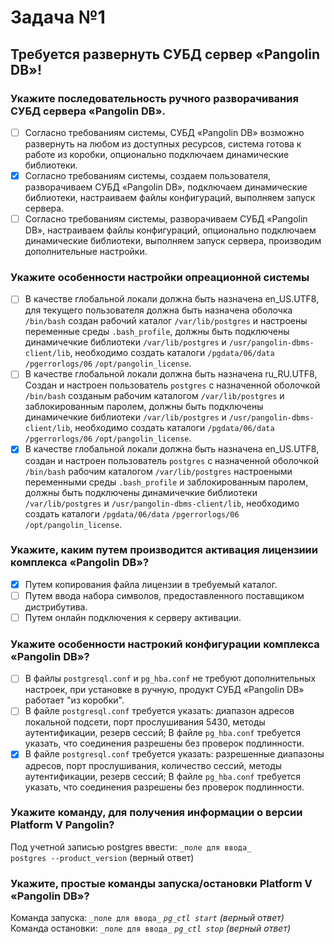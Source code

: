 # Задача №1  
## Требуется развернуть СУБД сервер «Pangolin DB»!  
  
### Укажите последовательность ручного разворачивания СУБД сервера «Pangolin DB».  
- [ ] Согласно требованиям системы, СУБД «Pangolin DB» возможно развернуть на любом из доступных ресурсов, система готова к работе из коробки, опционально подключаем динамические библиотеки.  
- [X] Согласно требованиям системы, создаем пользователя, разворачиваем СУБД «Pangolin DB», подключаем динамические библиотеки, настраиваем файлы конфигураций, выполняем запуск сервера.  
- [ ] Согласно требованиям системы, разворачиваем СУБД «Pangolin DB», настраиваем файлы конфигураций, опционально подключаем динамические библиотеки, выполняем запуск сервера, производим дополнительные настройки.  

### Укажите особенности настройки опреационной системы  
- [ ] В качестве глобальной локали должна быть назначена en_US.UTF8, для текущего пользователя должна быть назначена оболочка `/bin/bash` создан рабочий каталог `/var/lib/postgres` и настроены переменные среды `.bash_profile`, должны быть подключены динамичечкие библиотеки `/var/lib/postgres` и `/usr/pangolin-dbms-client/lib`, необходимо создать каталоги `/pgdata/06/data` `/pgerrorlogs/06` `/opt/pangolin_license`.  
- [ ] В качестве глобальной локали должна быть назначена ru_RU.UTF8, Создан и настроен пользователь `postgres` с назначенной оболочкой `/bin/bash` созданым рабочим каталогом `/var/lib/postgres` и заблокированным паролем, должны быть подключены динамичечкие библиотеки `/var/lib/postgres` и `/usr/pangolin-dbms-client/lib`, необходимо создать каталоги `/pgdata/06/data` `/pgerrorlogs/06` `/opt/pangolin_license`.  
- [X] В качестве глобальной локали должна быть назначена en_US.UTF8, создан и настроен пользователь `postgres` с назначенной оболочкой `/bin/bash` рабочим каталогом `/var/lib/postgres` настроеными переменными среды `.bash_profile` и заблокированным паролем, должны быть подключены динамичечкие библиотеки `/var/lib/postgres` и `/usr/pangolin-dbms-client/lib`, необходимо создать каталоги `/pgdata/06/data` `/pgerrorlogs/06` `/opt/pangolin_license`.  
  
### Укажите, каким путем производится активация лицензиии комплекса «Pangolin DB»?  
- [X] Путем копирования файла лицензии в требуемый каталог.  
- [ ] Путем ввода набора символов, предоставленного поставщиком дистрибутива.  
- [ ] Путем онлайн подключения к серверу активации.  

### Укажите особенности настрокий конфигурации комплекса «Pangolin DB»?  
- [ ] В файлы `postgresql.conf` и `pg_hba.conf` не требуют дополнительных настроек, при установке в ручную, продукт СУБД «Pangolin DB» работает "из коробки".  
- [ ] В файле `postgresql.conf` требуется указать: диапазон адресов локальной подсети, порт прослушивания 5430, методы аутентификации, резерв сессий; В файле `pg_hba.conf` требуется указать, что соединения разрешены без проверок подлинности.  
- [X] В файле `postgresql.conf` требуется указать: разрешенные диапазоны адресов, порт прослушивания, количество сессий, методы аутентификации, резерв сессий; В файле `pg_hba.conf` требуется указать, что соединения разрешены без проверок подлинности.  
  
### Укажите команду, для получения информации о версии Platform V Pangolin?  
Под учетной записью postgres ввести: `_поле для ввода_`  
`postgres --product_version` (верный ответ)  

### Укажите, простые команды запуска/остановки Platform V «Pangolin DB»?  
Команда запуска: `_поле для ввода_` _`pg_ctl start` (верный ответ)_  
Команда остановки: `_поле для ввода_` _`pg_ctl stop` (верный ответ)_  

